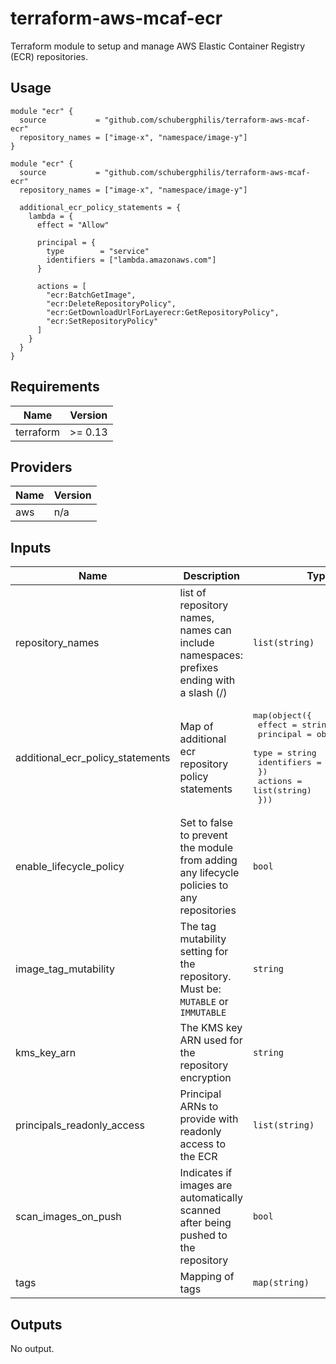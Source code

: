 # terraform-aws-mcaf-ecr

Terraform module to setup and manage AWS Elastic Container Registry (ECR) repositories.

## Usage

```hcl
module "ecr" {
  source           = "github.com/schubergphilis/terraform-aws-mcaf-ecr"
  repository_names = ["image-x", "namespace/image-y"]
}
```

```hcl
module "ecr" {
  source           = "github.com/schubergphilis/terraform-aws-mcaf-ecr"
  repository_names = ["image-x", "namespace/image-y"]

  additional_ecr_policy_statements = {
    lambda = {
      effect = "Allow"

      principal = { 
        type        = "service"
        identifiers = ["lambda.amazonaws.com"]
      }

      actions = [
        "ecr:BatchGetImage",
        "ecr:DeleteRepositoryPolicy",
        "ecr:GetDownloadUrlForLayerecr:GetRepositoryPolicy",
        "ecr:SetRepositoryPolicy"
      ]
    }
  }
}
```

<!-- BEGIN_TF_DOCS -->
## Requirements

| Name | Version |
|------|---------|
| terraform | >= 0.13 |

## Providers

| Name | Version |
|------|---------|
| aws | n/a |

## Inputs

| Name | Description | Type | Default | Required |
|------|-------------|------|---------|:--------:|
| repository\_names | list of repository names, names can include namespaces: prefixes ending with a slash (/) | `list(string)` | n/a | yes |
| additional\_ecr\_policy\_statements | Map of additional ecr repository policy statements | <pre>map(object({<br>    effect = string<br>    principal = object({<br>      type        = string<br>      identifiers = list(string)<br>    })<br>    actions = list(string)<br>  }))</pre> | `null` | no |
| enable\_lifecycle\_policy | Set to false to prevent the module from adding any lifecycle policies to any repositories | `bool` | `true` | no |
| image\_tag\_mutability | The tag mutability setting for the repository. Must be: `MUTABLE` or `IMMUTABLE` | `string` | `"IMMUTABLE"` | no |
| kms\_key\_arn | The KMS key ARN used for the repository encryption | `string` | `null` | no |
| principals\_readonly\_access | Principal ARNs to provide with readonly access to the ECR | `list(string)` | `[]` | no |
| scan\_images\_on\_push | Indicates if images are automatically scanned after being pushed to the repository | `bool` | `true` | no |
| tags | Mapping of tags | `map(string)` | `{}` | no |

## Outputs

No output.

<!-- END_TF_DOCS -->
